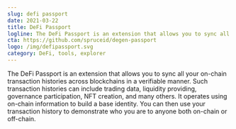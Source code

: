 ```yaml
---
slug: defi passport
date: 2021-03-22
title: DeFi Passport
logline: The DeFi Passport is an extension that allows you to sync all your on-chain transaction histories across blockchains in a verifiable manner.
cta: https://github.com/spruceid/degen-passport
logo: /img/defipassport.svg
category: DeFi, tools, explorer
---
```


The DeFi Passport is an extension that allows you to sync all your on-chain transaction histories across blockchains in a verifiable manner. Such transaction histories can include trading data, liquidity providing, governance participation, NFT creation, and many others. It operates using on-chain information to build a base identity. You can then use your transaction history to demonstrate who you are to anyone both on-chain or off-chain.
